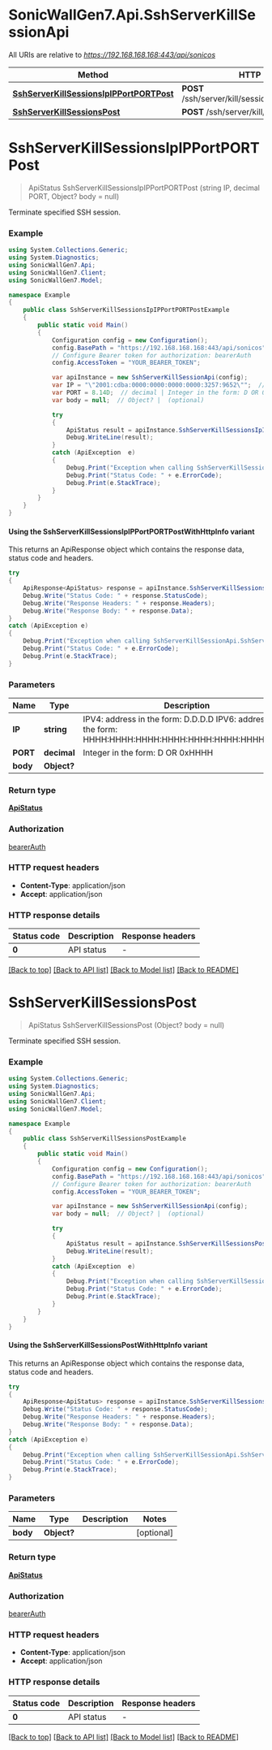 # SonicWallGen7.Api.SshServerKillSessionApi

All URIs are relative to *https://192.168.168.168:443/api/sonicos*

| Method | HTTP request | Description |
|--------|--------------|-------------|
| [**SshServerKillSessionsIpIPPortPORTPost**](SshServerKillSessionApi.md#sshserverkillsessionsipipportportpost) | **POST** /ssh/server/kill/sessions/ip/{IP}/port/{PORT} |  |
| [**SshServerKillSessionsPost**](SshServerKillSessionApi.md#sshserverkillsessionspost) | **POST** /ssh/server/kill/sessions |  |

<a id="sshserverkillsessionsipipportportpost"></a>
# **SshServerKillSessionsIpIPPortPORTPost**
> ApiStatus SshServerKillSessionsIpIPPortPORTPost (string IP, decimal PORT, Object? body = null)



Terminate specified SSH session.

### Example
```csharp
using System.Collections.Generic;
using System.Diagnostics;
using SonicWallGen7.Api;
using SonicWallGen7.Client;
using SonicWallGen7.Model;

namespace Example
{
    public class SshServerKillSessionsIpIPPortPORTPostExample
    {
        public static void Main()
        {
            Configuration config = new Configuration();
            config.BasePath = "https://192.168.168.168:443/api/sonicos";
            // Configure Bearer token for authorization: bearerAuth
            config.AccessToken = "YOUR_BEARER_TOKEN";

            var apiInstance = new SshServerKillSessionApi(config);
            var IP = "\"2001:cdba:0000:0000:0000:0000:3257:9652\"";  // string | IPV4: address in the form: D.D.D.D IPV6: address in the form: HHHH:HHHH:HHHH:HHHH:HHHH:HHHH:HHHH:HHHH  (default to "2001:cdba:0000:0000:0000:0000:3257:9652")
            var PORT = 8.14D;  // decimal | Integer in the form: D OR 0xHHHH
            var body = null;  // Object? |  (optional) 

            try
            {
                ApiStatus result = apiInstance.SshServerKillSessionsIpIPPortPORTPost(IP, PORT, body);
                Debug.WriteLine(result);
            }
            catch (ApiException  e)
            {
                Debug.Print("Exception when calling SshServerKillSessionApi.SshServerKillSessionsIpIPPortPORTPost: " + e.Message);
                Debug.Print("Status Code: " + e.ErrorCode);
                Debug.Print(e.StackTrace);
            }
        }
    }
}
```

#### Using the SshServerKillSessionsIpIPPortPORTPostWithHttpInfo variant
This returns an ApiResponse object which contains the response data, status code and headers.

```csharp
try
{
    ApiResponse<ApiStatus> response = apiInstance.SshServerKillSessionsIpIPPortPORTPostWithHttpInfo(IP, PORT, body);
    Debug.Write("Status Code: " + response.StatusCode);
    Debug.Write("Response Headers: " + response.Headers);
    Debug.Write("Response Body: " + response.Data);
}
catch (ApiException e)
{
    Debug.Print("Exception when calling SshServerKillSessionApi.SshServerKillSessionsIpIPPortPORTPostWithHttpInfo: " + e.Message);
    Debug.Print("Status Code: " + e.ErrorCode);
    Debug.Print(e.StackTrace);
}
```

### Parameters

| Name | Type | Description | Notes |
|------|------|-------------|-------|
| **IP** | **string** | IPV4: address in the form: D.D.D.D IPV6: address in the form: HHHH:HHHH:HHHH:HHHH:HHHH:HHHH:HHHH:HHHH  | [default to &quot;2001:cdba:0000:0000:0000:0000:3257:9652&quot;] |
| **PORT** | **decimal** | Integer in the form: D OR 0xHHHH |  |
| **body** | **Object?** |  | [optional]  |

### Return type

[**ApiStatus**](ApiStatus.md)

### Authorization

[bearerAuth](../README.md#bearerAuth)

### HTTP request headers

 - **Content-Type**: application/json
 - **Accept**: application/json


### HTTP response details
| Status code | Description | Response headers |
|-------------|-------------|------------------|
| **0** | API status |  -  |

[[Back to top]](#) [[Back to API list]](../README.md#documentation-for-api-endpoints) [[Back to Model list]](../README.md#documentation-for-models) [[Back to README]](../README.md)

<a id="sshserverkillsessionspost"></a>
# **SshServerKillSessionsPost**
> ApiStatus SshServerKillSessionsPost (Object? body = null)



Terminate specified SSH session.

### Example
```csharp
using System.Collections.Generic;
using System.Diagnostics;
using SonicWallGen7.Api;
using SonicWallGen7.Client;
using SonicWallGen7.Model;

namespace Example
{
    public class SshServerKillSessionsPostExample
    {
        public static void Main()
        {
            Configuration config = new Configuration();
            config.BasePath = "https://192.168.168.168:443/api/sonicos";
            // Configure Bearer token for authorization: bearerAuth
            config.AccessToken = "YOUR_BEARER_TOKEN";

            var apiInstance = new SshServerKillSessionApi(config);
            var body = null;  // Object? |  (optional) 

            try
            {
                ApiStatus result = apiInstance.SshServerKillSessionsPost(body);
                Debug.WriteLine(result);
            }
            catch (ApiException  e)
            {
                Debug.Print("Exception when calling SshServerKillSessionApi.SshServerKillSessionsPost: " + e.Message);
                Debug.Print("Status Code: " + e.ErrorCode);
                Debug.Print(e.StackTrace);
            }
        }
    }
}
```

#### Using the SshServerKillSessionsPostWithHttpInfo variant
This returns an ApiResponse object which contains the response data, status code and headers.

```csharp
try
{
    ApiResponse<ApiStatus> response = apiInstance.SshServerKillSessionsPostWithHttpInfo(body);
    Debug.Write("Status Code: " + response.StatusCode);
    Debug.Write("Response Headers: " + response.Headers);
    Debug.Write("Response Body: " + response.Data);
}
catch (ApiException e)
{
    Debug.Print("Exception when calling SshServerKillSessionApi.SshServerKillSessionsPostWithHttpInfo: " + e.Message);
    Debug.Print("Status Code: " + e.ErrorCode);
    Debug.Print(e.StackTrace);
}
```

### Parameters

| Name | Type | Description | Notes |
|------|------|-------------|-------|
| **body** | **Object?** |  | [optional]  |

### Return type

[**ApiStatus**](ApiStatus.md)

### Authorization

[bearerAuth](../README.md#bearerAuth)

### HTTP request headers

 - **Content-Type**: application/json
 - **Accept**: application/json


### HTTP response details
| Status code | Description | Response headers |
|-------------|-------------|------------------|
| **0** | API status |  -  |

[[Back to top]](#) [[Back to API list]](../README.md#documentation-for-api-endpoints) [[Back to Model list]](../README.md#documentation-for-models) [[Back to README]](../README.md)

